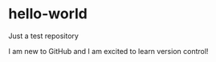 # hello-world
Just a test repository

I am new to GitHub and I am excited to learn version control!
